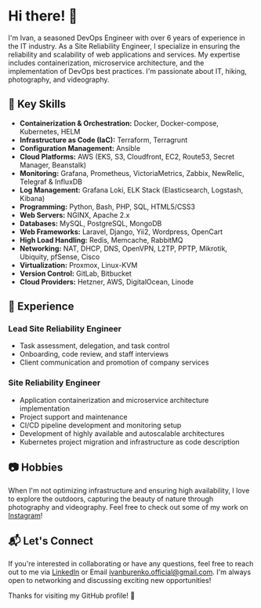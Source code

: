 # Hi there! 👋

I'm Ivan, a seasoned DevOps Engineer with over 6 years of experience in the IT industry. As a Site Reliability Engineer, I specialize in ensuring the reliability and scalability of web applications and services. My expertise includes containerization, microservice architecture, and the implementation of DevOps best practices.
I'm passionate about IT, hiking, photography, and videography.

## 🌟 Key Skills

- **Containerization & Orchestration:** Docker, Docker-compose, Kubernetes, HELM
- **Infrastructure as Code (IaC):** Terraform, Terragrunt
- **Configuration Management:** Ansible
- **Cloud Platforms:** AWS (EKS, S3, Cloudfront, EC2, Route53, Secret Manager, Beanstalk)
- **Monitoring:** Grafana, Prometheus, VictoriaMetrics, Zabbix, NewRelic, Telegraf & InfluxDB
- **Log Management:** Grafana Loki, ELK Stack (Elasticsearch, Logstash, Kibana)
- **Programming:** Python, Bash, PHP, SQL, HTML5/CSS3
- **Web Servers:** NGINX, Apache 2.x
- **Databases:** MySQL, PostgreSQL, MongoDB
- **Web Frameworks:** Laravel, Django, Yii2, Wordpress, OpenCart
- **High Load Handling:** Redis, Memcache, RabbitMQ
- **Networking:** NAT, DHCP, DNS, OpenVPN, L2TP, PPTP, Mikrotik, Ubiquity, pfSense, Cisco
- **Virtualization:**  Proxmox, Linux-KVM
- **Version Control:** GitLab, Bitbucket
- **Cloud Providers:** Hetzner, AWS, DigitalOcean, Linode

## 🚀 Experience

### Lead Site Reliability Engineer
- Task assessment, delegation, and task control
- Onboarding, code review, and staff interviews
- Client communication and promotion of company services

### Site Reliability Engineer
- Application containerization and microservice architecture implementation
- Project support and maintenance
- CI/CD pipeline development and monitoring setup
- Development of highly available and autoscalable architectures
- Kubernetes project migration and infrastructure as code description

## 📷 Hobbies

When I'm not optimizing infrastructure and ensuring high availability, I love to explore the outdoors, capturing the beauty of nature through photography and videography. Feel free to check out some of my work on [Instagram](https://www.instagram.com/fulv0u7/)!

## 📬 Let's Connect

If you're interested in collaborating or have any questions, feel free to reach out to me via [LinkedIn](https://www.linkedin.com/in/ivan-burenko/) or Email ivanburenko.official@gmail.com. I'm always open to networking and discussing exciting new opportunities!

Thanks for visiting my GitHub profile! 🌟
